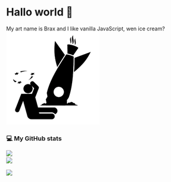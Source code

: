 # Hallo world 👋

<div>My art name is Brax and I like vanilla JavaScript, wen ice cream?</div>
<img style="height: 250px;" src="./rocket-stickman.gif" alt="404 lol">

### 💻 My GitHub stats

![](https://github-readme-stats.vercel.app/api?username=0xbrax&theme=swift&include_all_commits=true&show_icons=true)<br />
![](https://github-readme-stats.vercel.app/api/top-langs/?username=0xbrax&theme=swift&layout=compact)

[![](https://visitcount.itsvg.in/api?id=0xbrax&label=Profile%20Views&color=12&icon=5&pretty=true)](https://visitcount.itsvg.in)
